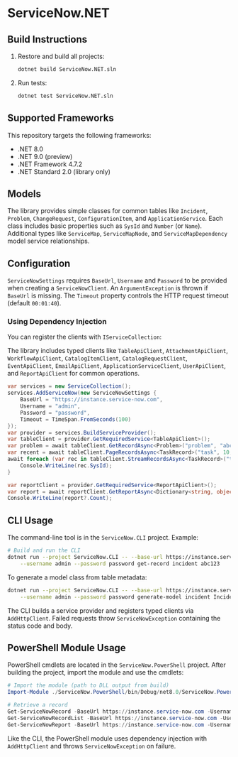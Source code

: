 # ServiceNow.NET

## Build Instructions

1. Restore and build all projects:
   ```bash
   dotnet build ServiceNow.NET.sln
   ```
2. Run tests:
   ```bash
   dotnet test ServiceNow.NET.sln
   ```

## Supported Frameworks

This repository targets the following frameworks:
- .NET 8.0
- .NET 9.0 (preview)
- .NET Framework 4.7.2
- .NET Standard 2.0 (library only)

## Models

The library provides simple classes for common tables like `Incident`, `Problem`,
`ChangeRequest`, `ConfigurationItem`, and `ApplicationService`. Each class includes basic
properties such as `SysId` and `Number` (or `Name`). Additional types like `ServiceMap`,
`ServiceMapNode`, and `ServiceMapDependency` model service relationships.

## Configuration

`ServiceNowSettings` requires `BaseUrl`, `Username` and `Password` to be provided when creating a `ServiceNowClient`.
An `ArgumentException` is thrown if `BaseUrl` is missing.
The `Timeout` property controls the HTTP request timeout (default `00:01:40`).

### Using Dependency Injection

You can register the clients with `IServiceCollection`:

The library includes typed clients like `TableApiClient`, `AttachmentApiClient`,
`WorkflowApiClient`, `CatalogItemClient`, `CatalogRequestClient`,
`EventApiClient`, `EmailApiClient`, `ApplicationServiceClient`, `UserApiClient`,
and `ReportApiClient` for common operations.

```csharp
var services = new ServiceCollection();
services.AddServiceNow(new ServiceNowSettings {
    BaseUrl = "https://instance.service-now.com",
    Username = "admin",
    Password = "password",
    Timeout = TimeSpan.FromSeconds(100)
});
var provider = services.BuildServiceProvider();
var tableClient = provider.GetRequiredService<TableApiClient>();
var problem = await tableClient.GetRecordAsync<Problem>("problem", "abc123", null, CancellationToken.None);
var recent = await tableClient.PageRecordsAsync<TaskRecord>("task", 10, 0, CancellationToken.None);
await foreach (var rec in tableClient.StreamRecordsAsync<TaskRecord>("task", 50, CancellationToken.None)) {
    Console.WriteLine(rec.SysId);
}

var reportClient = provider.GetRequiredService<ReportApiClient>();
var report = await reportClient.GetReportAsync<Dictionary<string, object>>("daily_incidents", null, CancellationToken.None);
Console.WriteLine(report?.Count);
```

## CLI Usage

The command-line tool is in the `ServiceNow.CLI` project. Example:

```bash
# Build and run the CLI
dotnet run --project ServiceNow.CLI -- --base-url https://instance.service-now.com \
    --username admin --password password get-record incident abc123
```

To generate a model class from table metadata:

```bash
dotnet run --project ServiceNow.CLI -- --base-url https://instance.service-now.com \
    --username admin --password password generate-model incident Incident.cs
```

The CLI builds a service provider and registers typed clients via `AddHttpClient`.
Failed requests throw `ServiceNowException` containing the status code and body.

## PowerShell Module Usage

PowerShell cmdlets are located in the `ServiceNow.PowerShell` project. After building the project, import the module and use the cmdlets:

```powershell
# Import the module (path to DLL output from build)
Import-Module ./ServiceNow.PowerShell/bin/Debug/net8.0/ServiceNow.PowerShell.dll

# Retrieve a record
Get-ServiceNowRecord -BaseUrl https://instance.service-now.com -Username admin -Password password -Table incident -SysId abc123
Get-ServiceNowRecordList -BaseUrl https://instance.service-now.com -Username admin -Password password -Table incident | Format-Table SysId, Number
Get-ServiceNowReport -BaseUrl https://instance.service-now.com -Username admin -Password password -Report daily_incidents
```

Like the CLI, the PowerShell module uses dependency injection with `AddHttpClient` and throws `ServiceNowException` on failure.
